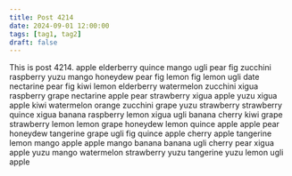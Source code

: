 ```yaml
---
title: Post 4214
date: 2024-09-01 12:00:00
tags: [tag1, tag2]
draft: false
---
```

This is post 4214.
apple
elderberry
quince
mango
ugli
pear
fig
zucchini
raspberry
yuzu
mango
honeydew
pear
fig
lemon
fig
lemon
ugli
date
nectarine
pear
fig
kiwi
lemon
elderberry
watermelon
zucchini
xigua
raspberry
grape
nectarine
apple
pear
strawberry
xigua
apple
yuzu
xigua
apple
kiwi
watermelon
orange
zucchini
grape
yuzu
strawberry
strawberry
quince
xigua
banana
raspberry
lemon
xigua
ugli
banana
cherry
kiwi
grape
strawberry
lemon
lemon
grape
honeydew
lemon
quince
apple
apple
pear
honeydew
tangerine
grape
ugli
fig
quince
apple
cherry
apple
tangerine
lemon
mango
apple
apple
mango
banana
banana
ugli
cherry
pear
xigua
apple
yuzu
mango
watermelon
strawberry
yuzu
tangerine
yuzu
lemon
ugli
apple
